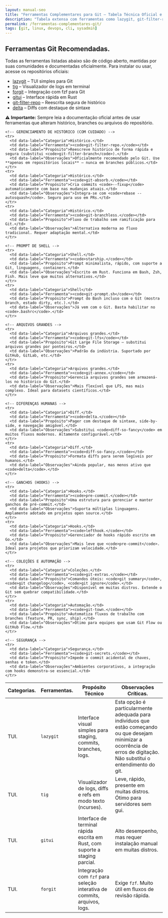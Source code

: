```yaml
---
layout: manual-seo
title: "Ferramentas Complementares para Git — Tabela Técnica Oficial e Comunitária"
description: "Tabela extensa com ferramentas como lazygit, git-filter-repo, delta, pre-commit, git-lfs e mais. Organizadas por categoria, com observações de segurança e uso prático. Baseado na documentação oficial do Git."
permalink: /ferramentas-complementares-git/
tags: [git, linux, devops, cli, sysadmin]
---
```




<section>

<h2>Ferramentas Git Recomendadas.</h2>
<p>Todas as ferramentas listadas abaixo são de código aberto, mantidas por suas comunidades e documentadas oficialmente.  
Para instalar ou usar, acesse os repositórios oficiais:</p>

<ul>
  <li><a href="https://github.com/jesseduffield/lazygit" target="_blank" rel="noopener">lazygit</a> – TUI simples para Git</li>
  <li><a href="https://github.com/jonas/tig" target="_blank" rel="noopener">tig</a> – Visualizador de logs em terminal</li>
  <li><a href="https://github.com/wfxr/forgit" target="_blank" rel="noopener">forgit</a> – Integração com fzf para Git</li>
  <li><a href="https://github.com/extrawurst/gitui" target="_blank" rel="noopener">gitui</a> – Interface rápida em Rust</li>
  <li><a href="https://github.com/newren/git-filter-repo" target="_blank" rel="noopener">git-filter-repo</a> – Reescrita segura de histórico</li>
  <li><a href="https://github.com/dandavison/delta" target="_blank" rel="noopener">delta</a> – Diffs com destaque de sintaxe</li>
  <!-- adicione mais conforme necessário -->
</ul>

<p>⚠️ <strong>Importante:</strong> Sempre leia a documentação oficial antes de usar ferramentas que alteram histórico, branches ou arquivos do repositório.</p>



<table class="evergreen-table">
  <thead>
    <tr>
      <th>Categorias.</th>
      <th>Ferramentas.</th>
      <th>Propósito Técnico</th>
      <th>Observações Críticas.</th>
    </tr>
  </thead>
  <tbody>
    <!-- INTERFACES DE TERMINAL (TUI) -->
    <tr>
      <td data-label="Categoria">TUI.</td>
      <td data-label="Ferramenta"><code>lazygit</code></td>
      <td data-label="Propósito">Interface visual simples para staging, commits, branches, logs.</td>
      <td data-label="Observações">Esta opção é particularmente adequada para indivíduos que estão começando ou que desejam minimizar a ocorrência de erros de digitação. Não substitui o entendimento do git.</td>
    </tr>
    <tr>
      <td data-label="Categoria">TUI.</td>
      <td data-label="Ferramenta"><code>tig</code></td>
      <td data-label="Propósito">Visualizador de logs, diffs e refs em modo texto (ncurses).</td>
      <td data-label="Observações">Leve, rápido, presente em muitas distros. Ótimo para servidores sem gui.</td>
    </tr>
    <tr>
      <td data-label="Categoria">TUI.</td>
      <td data-label="Ferramenta"><code>gitui</code></td>
      <td data-label="Propósito">Interface de terminal rápida escrita em Rust, com suporte a staging parcial.</td>
      <td data-label="Observações">Alto desempenho, mas requer instalação manual em muitas distros.</td>
    </tr>
    <tr>
      <td data-label="Categoria">TUI.</td>
      <td data-label="Ferramenta"><code>forgit</code></td>
      <td data-label="Propósito">Integração com <code>fzf</code> para seleção interativa de commits, arquivos, logs.</td>
      <td data-label="Observações">Exige <code>fzf</code>. Muito útil em fluxos de revisão rápida.</td>
    </tr>

    <!-- GERENCIAMENTO DE HISTÓRICO (COM CUIDADO) -->
    <tr>
      <td data-label="Categoria">Histórico.</td>
      <td data-label="Ferramenta"><code>git-filter-repo.</code></td>
      <td data-label="Propósito">Reescreve histórico de forma rápida e segura (substitui <code>git-filter-branch</code>).</td>
      <td data-label="Observações">Oficialmente recomendado pelo Git. Use **apenas em repositórios locais** — nunca em branches públicos.</td>
    </tr>
    <tr>
      <td data-label="Categoria">Histórico.</td>
      <td data-label="Ferramenta"><code>git-absorb.</code></td>
      <td data-label="Propósito">Cria commits <code>--fixup</code> automaticamente com base nas mudanças atuais.</td>
      <td data-label="Observações">Integra-se com <code>rebase --autosquash</code>. Seguro para uso em PRs.</td>
    </tr>
    <tr>
      <td data-label="Categoria">Histórico.</td>
      <td data-label="Ferramenta"><code>git-branchless.</code></td>
      <td data-label="Propósito">Fluxo de trabalho sem ramificação para Git.</td>
      <td data-label="Observações">Alternativa moderna ao fluxo tradicional. Requer adaptação mental.</td>
    </tr>

    <!-- PROMPT DE SHELL -->
    <tr>
      <td data-label="Categoria">Shell.</td>
      <td data-label="Ferramenta"><code>starship.</code></td>
      <td data-label="Propósito">Prompt minimalista, rápido, com suporte a Git, linguagens, containers.</td>
      <td data-label="Observações">Escrito em Rust. Funciona em Bash, Zsh, Fish. Mais leve que muitos alternativos.</td>
    </tr>
    <tr>
      <td data-label="Categoria">Shell</td>
      <td data-label="Ferramenta"><code>git-prompt.sh</code></td>
      <td data-label="Propósito">Prompt do Bash incluso com o Git (mostra branch, estado dirty, etc.).</td>
      <td data-label="Observações">Já vem com o Git. Basta habilitar no <code>.bashrc</code>.</td>
    </tr>

    <!-- ARQUIVOS GRANDES -->
    <tr>
      <td data-label="Categoria">Arquivos grandes.</td>
      <td data-label="Ferramenta"><code>git-lfs</code></td>
      <td data-label="Propósito">Git Large File Storage — substitui arquivos grandes por ponteiros.</td>
      <td data-label="Observações">Padrão da indústria. Suportado por GitHub, GitLab, etc.</td>
    </tr>
    <tr>
      <td data-label="Categoria">Arquivos grandes.</td>
      <td data-label="Ferramenta"><code>git-annex.</code></td>
      <td data-label="Propósito">Gerencia arquivos grandes sem armazená-los no histórico do Git.</td>
      <td data-label="Observações">Mais flexível que LFS, mas mais complexo. Ideal para datasets científicos.</td>
    </tr>

    <!-- DIFERENÇAS HUMANAS -->
    <tr>
      <td data-label="Categoria">Diff.</td>
      <td data-label="Ferramenta"><code>delta.</code></td>
      <td data-label="Propósito">Pager com destaque de sintaxe, side-by-side, e navegação amigável.</td>
      <td data-label="Observações">Substitui <code>diff-so-fancy</code> em muitos fluxos modernos. Altamente configurável.</td>
    </tr>
    <tr>
      <td data-label="Categoria">Diff.</td>
      <td data-label="Ferramenta"><code>diff-so-fancy.</code></td>
      <td data-label="Propósito">Formata diffs para serem legíveis por humanos.</td>
      <td data-label="Observações">Ainda popular, mas menos ativo que <code>delta</code>.</td>
    </tr>

    <!-- GANCHOS (HOOKS) -->
    <tr>
      <td data-label="Categoria">Hooks.</td>
      <td data-label="Ferramenta"><code>pre-commit.</code></td>
      <td data-label="Propósito">Uma estrutura para gerenciar e manter ganchos de pré-commit.</td>
      <td data-label="Observações">Suporta múltiplas linguagens. Amplamente adotado em projetos open source.</td>
    </tr>
    <tr>
      <td data-label="Categoria">Hooks.</td>
      <td data-label="Ferramenta"><code>lefthook.</code></td>
      <td data-label="Propósito">Gerenciador de hooks rápido escrito em Go.</td>
      <td data-label="Observações">Mais leve que <code>pre-commit</code>. Ideal para projetos que priorizam velocidade.</td>
    </tr>

    <!-- COLEÇÕES E AUTOMAÇÃO -->
    <tr>
      <td data-label="Categoria">Coleções.</td>
      <td data-label="Ferramenta"><code>git-extras.</code></td>
      <td data-label="Propósito">Comandos úteis: <code>git summary</code>, <code>git changelog</code>, <code>git ignore</code>.</td>
      <td data-label="Observações">Disponível em muitas distros. Extende o Git sem quebrar compatibilidade.</td>
    </tr>
    <tr>
      <td data-label="Categoria">Automação.</td>
      <td data-label="Ferramenta"><code>git-town.</code></td>
      <td data-label="Propósito">Automatiza fluxos de trabalho com branches (feature, PR, sync, ship).</td>
      <td data-label="Observações">Ótimo para equipes que usam Git Flow ou GitHub Flow.</td>
    </tr>

    <!-- SEGURANÇA -->
    <tr>
      <td data-label="Categoria">Segurança.</td>
      <td data-label="Ferramenta"><code>git-secrets.</code></td>
      <td data-label="Propósito">Impede o commit acidental de chaves, senhas e token.</td>
      <td data-label="Observações">Ambientes corporativos, a integração com hooks demonstra-se essencial.</td>
    </tr>
  </tbody>
</table>


</section>


